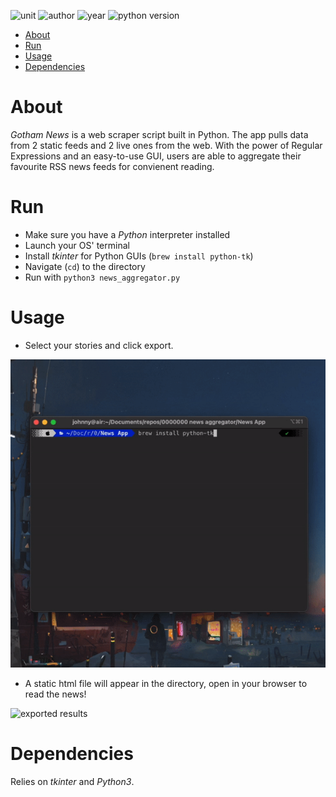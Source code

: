 ![unit](https://img.shields.io/badge/IFB1O4-Building%20IT%20Systems-ff69b4?style=plastic)
![author](https://img.shields.io/badge/Author-Johnny%20Madigan-yellow?style=plastic)
![year](https://img.shields.io/badge/Year-2019-lightgrey?style=plastic)
![python version](https://img.shields.io/badge/Python%20version-3-informational?style=plastic&logo=python)

- [About](#about)
- [Run](#run)
- [Usage](#usage)
- [Dependencies](#dependencies)

# **About**
*Gotham News* is a web scraper script built in Python. The app pulls data from 2 static feeds and 2 live ones from the web. With the power of Regular Expressions and an easy-to-use GUI, users are able to aggregate their favourite RSS news feeds for convienent reading.

# **Run**
- Make sure you have a *Python* interpreter installed
- Launch your OS' terminal
- Install *tkinter* for Python GUIs (`brew install python-tk`)
- Navigate (`cd`) to the directory
- Run with `python3 news_aggregator.py`

# **Usage**
- Select your stories and click export.

![project running animation](/readme-img/demonstration.gif)

- A static html file will appear in the directory, open in your browser to read the news!

![exported results](/readme-img/result.gif)

# **Dependencies**
Relies on *tkinter* and *Python3*.
